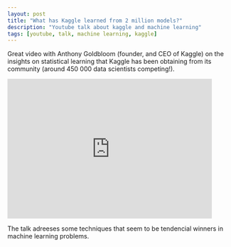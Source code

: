 ```yaml
---
layout: post
title: "What has Kaggle learned from 2 million models?"
description: "Youtube talk about kaggle and machine learning"
tags: [youtube, talk, machine learning, kaggle]
---
```


Great video with Anthony Goldbloom (founder, and CEO of Kaggle) on the insights on statistical learning that Kaggle has been obtaining from its community (around 450 000 data scientists competing!).

<iframe width="460" height="315" src="https://www.youtube.com/embed/8KzjARKIgTo" frameborder="0" allowfullscreen></iframe>



The talk adreeses some techniques that seem to be tendencial winners in machine learning problems.